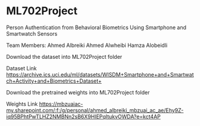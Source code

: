 # ML702Project
Person Authentication from Behavioral Biometrics Using Smartphone and Smartwatch Sensors

Team Members:
Ahmed Albreiki
Ahmed Alwheibi
Hamza Alobeidli


Download the dataset into ML702Project folder

Dataset Link
https://archive.ics.uci.edu/ml/datasets/WISDM+Smartphone+and+Smartwatch+Activity+and+Biometrics+Dataset+


Download the pretrained weights into ML702Project folder 

Weights Link
https://mbzuaiac-my.sharepoint.com/:f:/g/personal/ahmed_albreiki_mbzuai_ac_ae/Ehy9Z-iq95BPhtPwTLHZ2NMBNn2sB6X9HIEPqItukvOWDA?e=kct4AP
